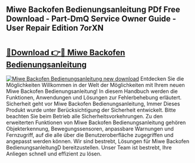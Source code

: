 ## Miwe Backofen Bedienungsanleitung PDf Free Download - Part-DmQ Service Owner Guide - User Repair Edition 7orXN

# <h2><a href="http://df5u1g.blite.top/?on=Miwe+Backofen+Bedienungsanleitung">🔗Download 👉🔴 Miwe Backofen Bedienungsanleitung</a></h2>

[![Miwe Backofen Bedienungsanleitung new download](https://i.imgur.com/lujVjoI.png)](http://df5u1g.blite.top/?on=Miwe+Backofen+Bedienungsanleitung)
Entdecken Sie die Möglichkeiten Willkommen in der Welt der Möglichkeiten mit Ihrem neuen Miwe Backofen Bedienungsanleitung! In diesem Handbuch werden die Funktionen, Anwendungen und Lösungen zur Fehlerbehebung erläutert. Sicherheit geht vor Miwe Backofen Bedienungsanleitung, Immer Dieses Produkt wurde unter Berücksichtigung der Sicherheit entwickelt. Bitte beachten Sie beim Betrieb alle Sicherheitsvorkehrungen. Zu den erweiterten Funktionen von Miwe Backofen Bedienungsanleitung gehören Objekterkennung, Bewegungssensoren, anpassbare Warnungen und Fernzugriff, auf die alle über die Benutzeroberfläche zugegriffen und angepasst werden können. Wir sind bestrebt, Lösungen für Miwe Backofen BedienungsanleitungD bereitzustellen. Unser Team ist bestrebt, Ihre Anliegen schnell und effizient zu lösen.
